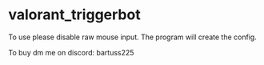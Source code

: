 # valorant_triggerbot
To use please disable raw mouse input.
The program will create the config.

To buy dm me on discord: bartuss225

